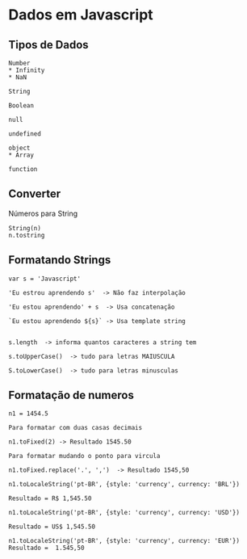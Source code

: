 # Dados em Javascript

## Tipos de Dados
```
Number
* Infinity
* NaN

String

Boolean

null

undefined

object
* Array

function
```

## Converter 

Números para String

```
String(n)
n.tostring
```

## Formatando Strings

```
var s = 'Javascript' 

'Eu estrou aprendendo s'  -> Não faz interpolação

'Eu estou aprendendo' + s  -> Usa concatenação

`Eu estou aprendendo ${s}` -> Usa template string


s.length  -> informa quantos caracteres a string tem

s.toUpperCase()  -> tudo para letras MAIUSCULA

S.toLowerCase()  -> tudo para letras minusculas
```

## Formatação de numeros

```
n1 = 1454.5

Para formatar com duas casas decimais

n1.toFixed(2) -> Resultado 1545.50

Para formatar mudando o ponto para vircula

n1.toFixed.replace('.', ',')  -> Resultado 1545,50

n1.toLocaleString('pt-BR', {style: 'currency', currency: 'BRL'})

Resultado = R$ 1,545.50

n1.toLocaleString('pt-BR', {style: 'currency', currency: 'USD'})

Resultado = US$ 1,545.50

n1.toLocaleString('pt-BR', {style: 'currency', currency: 'EUR'})
Resultado =  1.545,50
```